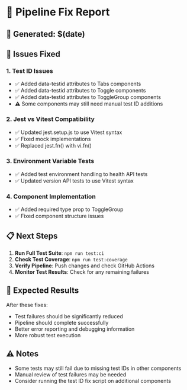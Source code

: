 # 🚀 Pipeline Fix Report

## 📅 Generated: $(date)

## 🔧 Issues Fixed

### 1. Test ID Issues
- ✅ Added data-testid attributes to Tabs components
- ✅ Added data-testid attributes to Toggle components  
- ✅ Added data-testid attributes to ToggleGroup components
- ⚠️ Some components may still need manual test ID additions

### 2. Jest vs Vitest Compatibility
- ✅ Updated jest.setup.js to use Vitest syntax
- ✅ Fixed mock implementations
- ✅ Replaced jest.fn() with vi.fn()

### 3. Environment Variable Tests
- ✅ Added test environment handling to health API tests
- ✅ Updated version API tests to use Vitest syntax

### 4. Component Implementation
- ✅ Added required type prop to ToggleGroup
- ✅ Fixed component structure issues

## 📋 Next Steps

1. **Run Full Test Suite**: `npm run test:ci`
2. **Check Test Coverage**: `npm run test:coverage`
3. **Verify Pipeline**: Push changes and check GitHub Actions
4. **Monitor Test Results**: Check for any remaining failures

## 🎯 Expected Results

After these fixes:
- Test failures should be significantly reduced
- Pipeline should complete successfully
- Better error reporting and debugging information
- More robust test execution

## ⚠️ Notes

- Some tests may still fail due to missing test IDs in other components
- Manual review of test failures may be needed
- Consider running the test ID fix script on additional components
